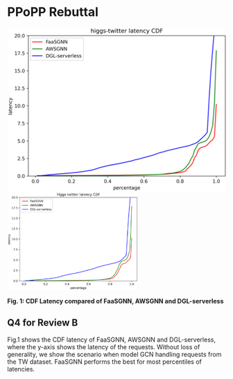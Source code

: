 # PPoPP Rebuttal


![image](CDF_latency.png) 
<img src="CDF_latency.png" alt="图片描述" width="300"/>

**Fig. 1: CDF Latency compared of FaaSGNN, AWSGNN and DGL-serverless**

## Q4 for Review B

Fig.1 shows the CDF latency of FaaSGNN, AWSGNN and DGL-serverless, where the y-axis shows the latency of the requests.
Without loss of generality, we show the scenario when model GCN handling requests from the TW dataset. FaaSGNN performs the best for most percentiles of latencies.

